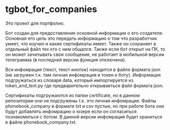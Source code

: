 # tgbot_for_companies
Это проект для портфолио.

Бот создан для предоставления основной информации о его создателе. 
Основная его цель это передать информацию о том что разработчик умеет, что изучил и какие сертификаты имеет.
Также он сохраняет в отдельный файл тех кто с ним общался.
Также если бот открыт на ПК, то он может зачитывать свои сообщения, не работает в мобильной версии телеграмма (в последней версии функция отключена).

Вся инфомрация (текст, текст кнопок) находится в файле формата json (не загружен т.к. там личная инфомрация и токен к боту). Информация подгружаться из словаря data, который импортируется из token_and_text.py где предварительно открываеться файл формата json.

Сертификаты подгружаются из папки certificate, но в данном репозитории они не подгружены т.к. это личная инфомрация.
Файлы phonebook_company в формате txt и csv пустые, но при работе бота они будут добавлять инфомрацию о юзере если он согласиться познакомиться с ботом.
В данной версии инфомрация будет храниться в файле phonebook_company.txt.
